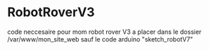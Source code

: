 # RobotRoverV3
code neccesaire pour mom robot rover V3 
a placer dans le dossier /var/www/mon_site_web
sauf le code arduino "sketch_robotV7"
